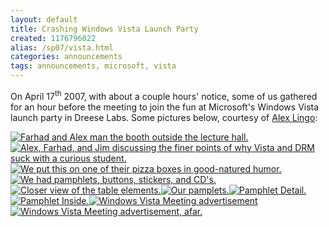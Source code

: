```yaml
---
layout: default
title: Crashing Windows Vista Launch Party
created: 1176796022
alias: /sp07/vista.html
categories: announcements
tags: announcements, microsoft, vista
---
```

On April 17<sup>th</sup> 2007, with about a couple hours' notice, some of us gathered for an hour before the meeting to join the fun at Microsoft's Windows Vista launch party in Dreese Labs. Some pictures below, courtesy of [Alex Lingo](http://picasaweb.google.com/A.Lingo/OpenSourceClubCrashesVistaLaunchEvent):

[![Farhad and Alex man the booth outside the lecture hall.](/sites/default/files/Picture%20005.thumb__0.jpg)](/sites/default/files/Picture%20005_0.jpg "Farhad and Alex man the booth outside the lecture hall.")[![Alex, Farhad, and Jim discussing the finer points of why Vista and DRM suck with a curious student.](/sites/default/files/Picture%20007.thumb_.jpg)](/sites/default/files/Picture%20007_0.jpg "Alex, Farhad, and Jim discussing the finer points of why Vista and DRM suck with a curious student.")[![We put this on one of their pizza boxes in good-natured humor.](/sites/default/files/Picture%20008.thumb_.jpg)](/sites/default/files/Picture%20008.jpg "We put this on one of their pizza boxes in good-natured humor.")[![We had pamphlets, buttons, stickers, and CD's.](/sites/default/files/Picture%20009.thumb_.jpg)](/sites/default/files/Picture%20009.jpg "We had pamphlets, buttons, stickers, and CD's.")[![Closer view of the table elements.](/sites/default/files/Picture%20010.thumb_.jpg)](/sites/default/files/Picture%20010.jpg "Closer view of the table elements.")[![Our pamplets.](/sites/default/files/Picture%20011.thumb_.jpg)](/sites/default/files/Picture%20011.jpg "Our pamplets.")[![Pamphlet Detail.](/sites/default/files/Picture%20012.thumb_.jpg)](/sites/default/files/Picture%20012.jpg "Pamphlet Detail.")[![Pamphlet Inside.](/sites/default/files/Picture%20013.thumb_.jpg)](/sites/default/files/Picture%20013.jpg "Pamphlet Inside.")[![Windows Vista Meeting advertisement](/sites/default/files/Picture%20006.thumb__0.jpg)](/sites/default/files/Picture%20006_0.jpg "Windows Vista Meeting advertisement")[![Windows Vista Meeting advertisement, afar.](/sites/default/files/Picture%20014.thumb_.jpg)](/sites/default/files/Picture%20014.jpg "Windows Vista Meeting advertisement, afar.")
